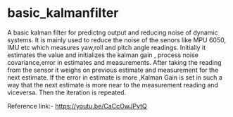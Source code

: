 # basic_kalmanfilter
A basic kalman filter for predictng output and reducing noise of dynamic systems.
It is mainly used to reduce the noise of the senors like MPU 6050, IMU etc which measures yaw,roll and pitch angle readings.
Initially it estimates the value and initializes the kalman gain , process noise covariance,error in estimates and measurements.
After taking the reading from the sensor it weighs on previous estimate and measurement for the next estimate.
If the error in estimate is more ,Kalman Gain is set in such a way that the next estimate is more near to the measurement reading and viceversa.
Then the iteration is repeated.

Reference link:-  https://youtu.be/CaCcOwJPytQ
